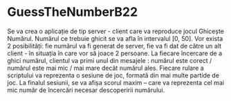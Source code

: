 # GuessTheNumberB22

Se va crea o aplicație de tip server - client care va reproduce jocul Ghicește Numărul.
Numărul ce trebuie ghicit se va afla în intervalul [0, 50]. Vor exista 2 posibilități: fie
numărul va fi generat de server, fie va fi dat de către un alt client - în situația în care vor
să joace 2 persoane. La fiecare încercare de a ghici numărul, clientul va primi unul din
mesajele : numărul este corect / numărul este mai mic / mai mare decât numărul ales.
Fiecare rulare a scriptului va reprezenta o sesiune de joc, formată din mai multe partide
de joc. La finalul sesiunii, se va afișa scorul maxim – care va reprezenta cel mai mic
număr de încercări necesar descoperirii numărului.
